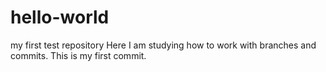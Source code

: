 # hello-world
my first test repository
Here I am studying how to work with branches and commits. This is my first commit.
